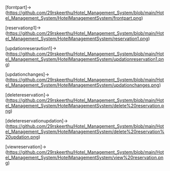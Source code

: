 [forntpart]->(https://github.com/29rskeerthu/Hotel_Management_System/blob/main/Hotel_Management_System/HotelManagementSystem/frontpart.png)

[reservationp1]->(https://github.com/29rskeerthu/Hotel_Management_System/blob/main/Hotel_Management_System/HotelManagementSystem/reservation1.png)

[updationreseravtion1]->(https://github.com/29rskeerthu/Hotel_Management_System/blob/main/Hotel_Management_System/HotelManagementSystem/updationreservation1.png)

[updationchanges]->(https://github.com/29rskeerthu/Hotel_Management_System/blob/main/Hotel_Management_System/HotelManagementSystem/updationchanges.png)

[deletereservation]->(https://github.com/29rskeerthu/Hotel_Management_System/blob/main/Hotel_Management_System/HotelManagementSystem/delete%20reservation.png)

[deletereservationupdation]->(https://github.com/29rskeerthu/Hotel_Management_System/blob/main/Hotel_Management_System/HotelManagementSystem/delete%20reservation%20updation.png)

[viewreservation]->(https://github.com/29rskeerthu/Hotel_Management_System/blob/main/Hotel_Management_System/HotelManagementSystem/view%20reservation.png)
